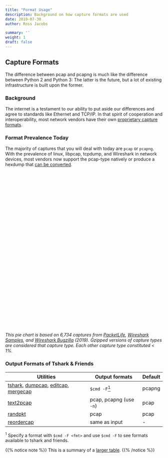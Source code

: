 ```yaml
---
title: "Format Usage"
description: Background on how capture formats are used
date: 2019-07-30
author: Ross Jacobs

summary: ''
weight: 1
draft: false
---
```


## Capture Formats

The difference between pcap and pcapng is much like the difference between Python 2 and Python 3: The latter is the future, but a lot of existing infrastructure is built upon the former.

### Background

The internet is a testament to our ability to put aside our differences and agree to standards like Ethernet and TCP/IP. In that spirit of cooperation and interoperability, most network vendors have their own [proprietary capture formats](https://xkcd.com/927/).

### Format Prevalence Today

The majority of captures that you will deal with today are `pcap` or `pcapng`. With the prevalence of linux, libpcap, tcpdump, and Wireshark in network devices, most vendors now support the pcap-type natively or produce a hexdump that [can be converted](/edit/text2pcap).

<div id="piechart" style="width: 900px; height: 500px;"></div>

_This pie chart is based on 6,734 captures from [PacketLife](http://packetlife.net/captures), [Wireshark Samples](https://wiki.wireshark.org/SampleCaptures), and [Wireshark Bugzilla](https://bugs.wireshark.org/bugzilla/) (2019). Gzipped versions of capture types are considered that capture type. Each other capture type constituted < 1%._

### Output Formats of Tshark & Friends

| Utilities                                                                                                    | Output formats                                 | Default |
| ----------------------------------                                                                           | ---------------------------------------------  | ------- |
| [tshark](/capture/tshark), [dumpcap](/capture/dumpcap), [editcap](/edit/editcap), [mergecap](/edit/mergecap) | `$cmd -F`<a href="#utils1"><sup>1</sup></a>    | pcapng  |
| [text2pcap](/edit/text2pcap)                                                                                 | pcap, pcapng (use `-n`)                        | pcap    |
| [randpkt](/generation/randpkt/)                                                                              | pcap                                           | pcap    |
| [reordercap](/edit/reordercap)                                                                               | same as input                                  | -       |

<sup id="utils1">1</sup> Specify a format with `$cmd -F <fmt>` and use `$cmd -F`
to see formats available to tshark and friends.

{{% notice note %}}
This is a summary of a [larger table](/capture/sources/pipe/#piping-with-shark).
{{% /notice %}}
